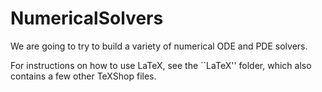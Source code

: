 # NumericalSolvers

We are going to try to build a variety of numerical ODE and PDE solvers.

For instructions on how to use LaTeX, see the ``LaTeX'' folder, which also contains a few other TeXShop files.
